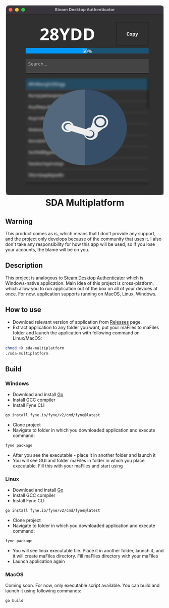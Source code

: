 <h1 align="center">
    <img src="pic.png" height="600" width=500" />
    </br>
    SDA Multiplatform
</h1>

## Warning

This product comes as is, which means that I don't provide any support, and the project only develops because of the community that uses it. I also don't take any responsibility for how this app will be used, so if you lose your accounts, the blame will be on you. 

## Description

This project is analogous to [Steam Desktop Authenticator](https://github.com/Jessecar96/SteamDesktopAuthenticator) which is Windows-native application. Main idea of this project is cross-platform, which allow you to run application out of the box on all of your devices at once. For now, application supports running on MacOS, Linux, Windows.

## How to use

- Download relevant version of application from [Releases](https://github.com/tre3p/steam-desktop-authenticator-multiplatform/releases) page.
- Extract application to any folder you want, put your maFiles to maFiles folder and launch the application with following command on Linux/MacOS:

```sh
chmod +X sda-multiplatform
./sda-multiplatform
```

## Build

### Windows

- Download and install [Go](https://go.dev/dl/)
- Install GCC compiler
- Install Fyne CLI
```sh
go install fyne.io/fyne/v2/cmd/fyne@latest
```
- Clone project
- Navigate to folder in which you downloaded application and execute command:
```sh
fyne package
```
- After you see the executable - place it in another folder and launch it
- You will see GUI and folder maFiles in folder in which you place executable. Fill this with your maFiles and start using

### Linux

- Download and install [Go](https://go.dev/dl/)
- Install GCC compiler
- Install Fyne CLI
```sh
go install fyne.io/fyne/v2/cmd/fyne@latest
```
- Clone project
- Navigate to folder in which you downloaded application and execute command:
```sh
fyne package
```
- You will see linux executable file. Place it in another folder, launch it, and it will create maFiles directory. Fill maFiles directory with your maFiles
- Launch application again

### MacOS

Coming soon. For now, only executable script available. You can build and launch it using following commands:

```sh
go build
```

